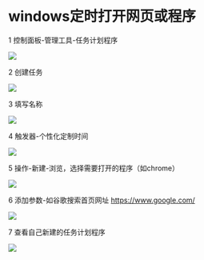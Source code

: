 # windows定时打开网页或程序

1 控制面板-管理工具-任务计划程序

![](C:\Users\CAG\AppData\Roaming\marktext\images\2022-02-27-10-13-29-image.png)

2  创建任务

![](C:\Users\CAG\AppData\Roaming\marktext\images\2022-02-27-10-14-25-image.png)

3  填写名称

![](C:\Users\CAG\AppData\Roaming\marktext\images\2022-02-27-09-28-54-image.png)

4  触发器-个性化定制时间

![](C:\Users\CAG\AppData\Roaming\marktext\images\2022-02-27-09-30-08-image.png)

5 操作-新建-浏览，选择需要打开的程序（如chrome）

![](C:\Users\CAG\AppData\Roaming\marktext\images\2022-02-27-09-31-30-image.png)

6 添加参数-如谷歌搜索首页网址 https://www.google.com/

![](C:\Users\CAG\AppData\Roaming\marktext\images\2022-02-27-09-34-05-image.png)

7 查看自己新建的任务计划程序

![](C:\Users\CAG\AppData\Roaming\marktext\images\2022-02-27-09-34-29-image.png)
